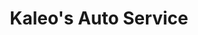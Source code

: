 ---
title: "Kaleo's Auto Service"
url: /waimea-kamuela-cdp/kaleos-auto-service/
shop: car repair
---